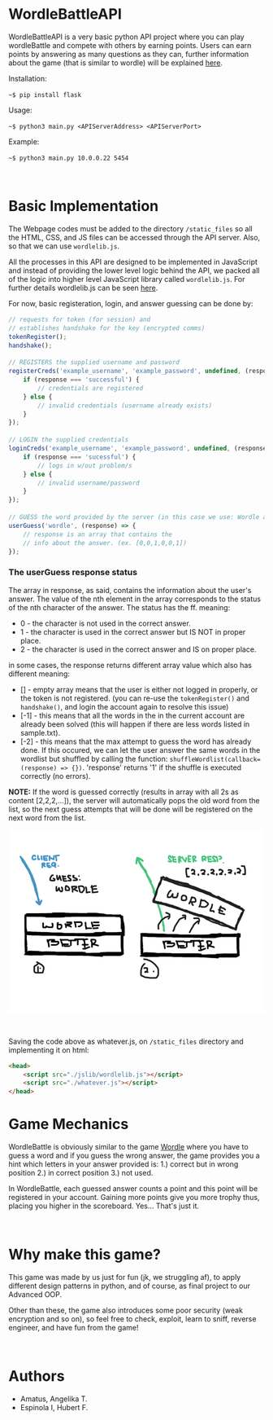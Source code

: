 # WordleBattleAPI

WordleBattleAPI is a very basic python API project where you can play wordleBattle and compete with others by earning points. Users can earn points by answering as many questions as they can, further information about the game (that is similar to wordle) will be explained [here](#game-mechanics).

Installation:

`~$ pip install flask`

Usage:

`~$ python3 main.py <APIServerAddress> <APIServerPort>`

Example:

`~$ python3 main.py 10.0.0.22 5454`

<br/>

# Basic Implementation

The Webpage codes must be added to the directory `/static_files` so all the HTML, CSS, and JS files can be accessed through the API server. Also, so that we can use `wordlelib.js`.

All the processes in this API are designed to be implemented in JavaScript and instead of providing the lower level logic behind the API, we packed all of the logic into higher level JavaScript library called `wordlelib.js`. For further details wordlelib.js can be seen [here](.).

For now, basic registeration, login, and answer guessing can be done by:

```javascript
// requests for token (for session) and
// establishes handshake for the key (encrypted comms)
tokenRegister();
handshake();

// REGISTERS the supplied username and password
registerCreds('example_username', 'example_password', undefined, (response) => {
	if (response === 'successful') {
		// credentials are registered
	} else {
		// invalid credentials (username already exists)
	}
});

// LOGIN the supplied credentials
loginCreds('example_username', 'example_password', undefined, (response) => {
	if (response === 'sucessful') {
		// logs in w/out problem/s
	} else {
		// invalid username/password
	}
});

// GUESS the word provided by the server (in this case we use: Wordle as answer)
userGuess('wordle', (response) => {
	// response is an array that contains the
	// info about the answer. (ex. [0,0,1,0,0,1])
});
```

### The userGuess **response status**

The array in response, as said, contains the information about the user's answer. The value of the nth element in the array corresponds to the status of the nth character of the answer. The status has the ff. meaning:
-	0 - the character is not used in the correct answer.
-	1 - the character is used in the correct answer but IS NOT in proper place.
-	2 - the character is used in the correct answer and IS on proper place.

in some cases, the response returns different array value which also has different meaning:
-	[] - empty array means that the user is either not logged in properly, or the token is not registered. (you can re-use the `tokenRegister()` and `handshake()`, and login the account again to resolve this issue)
-	[-1] - this means that all the words in the in the current account are already been solved (this will happen if there are less words listed in sample.txt).
-	[-2] - this means that the max attempt to guess the word has already done. If this occured, we can let the user answer the same words in the wordlist but shuffled by calling the function: `shuffleWordlist(callback=(response) => {})`. 'response' returns '1' if the shuffle is executed correctly (no errors).

**NOTE:** If the word is guessed correctly (results in array with all 2s as content [2,2,2,...]), the server will automatically pops the old word from the list, so the next guess attempts that will be done will be registered on the next word from the list.

![Sample Visual](./images/visuals1.png "Server pops the word when correct answer was guessed")

<br/>

Saving the code above as whatever.js, on `/static_files` directory and implementing it on html:

```html
<head>
	<script src="./jslib/wordlelib.js"></script>
	<script src="./whatever.js"></script>
</head>
```

# Game Mechanics

WordleBattle is obviously similar to the game [Wordle](https://www.nytimes.com/games/wordle/index.html) where you have to guess a word and if you guess the wrong answer, the game provides you a hint which letters in your answer provided is: 1.) correct but in wrong position 2.) in correct position 3.) not used.

In WordleBattle, each guessed answer counts a point and this point will be registered in your account. Gaining more points give you more trophy thus, placing you higher in the scoreboard. Yes... That's just it.

<br/>

# Why make this game?

This game was made by us just for fun (jk, we struggling af), to apply different design patterns in python, and of course, as final project to our Advanced OOP.

Other than these, the game also introduces some poor security (weak encryption and so on), so feel free to check, exploit, learn to sniff, reverse engineer, and have fun from the game!

<br/>

# Authors
- Amatus, Angelika T.
- Espinola I, Hubert F.